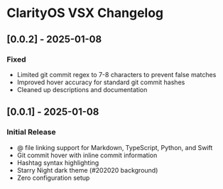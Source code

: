 # ClarityOS VSX Changelog

## [0.0.2] - 2025-01-08

### Fixed
- Limited git commit regex to 7-8 characters to prevent false matches
- Improved hover accuracy for standard git commit hashes
- Cleaned up descriptions and documentation

## [0.0.1] - 2025-01-08

### Initial Release
- @ file linking support for Markdown, TypeScript, Python, and Swift
- Git commit hover with inline commit information
- Hashtag syntax highlighting
- Starry Night dark theme (#202020 background)
- Zero configuration setup
